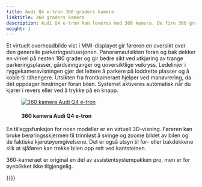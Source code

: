 ```yaml
---
title: Audi Q4 e-tron 360 graders kamera
linktitle: 360 graders kamera
description: Audi Q4 e-tron kan leveres med 360 kamera. De fire 360 graders kameraene på kjøretøyet skanner umiddelbar nærhet og viser hindringer innenfor. Sjåfører kan velge mellom ulike visninger som forenkler parkering og manøvrering.
weight: 1
---
```

<!-- markdownlint-disable MD033 -->
Et virtuelt overheadbilde vist i MMI-displayet gir føreren en oversikt over den generelle parkeringssituasjonen. Panoramautsikten foran og bak dekker en vinkel på nesten 180 grader og gir bedre sikt ved utkjøring av trange parkeringsplasser, gårdsinnganger og uoversiktlige veikryss. Ledelinjer i ryggekameravisningen gjør det lettere å parkere på loddrette plasser og å koble til tilhengere. Utsikten fra frontkameraet hjelper ved manøvrering, da det oppdager hindringer foran bilen. Systemet aktiveres automatisk når du kjører i revers eller ved å trykke på en knapp.

<figure>
    <a href="https://media.electrichasgoneaudi.net/multimedia/models/e-tron-gt/technology/drivingassistance/360camera/360camera.jpg">
        <img src="https://media.electrichasgoneaudi.net/multimedia/models/q4-e-tron/technology/drivingassistance/360camera/360cameras.jpg"
        class="img-fluid" alt="360 kamera Audi Q4 e-tron" title="360 kamera Audi Q4 e-tron">
    </a>
    <figcaption><h4>360 kamera Audi Q4 e-tron</h4></figcaption>
</figure>

En tilleggsfunksjon for noen modeller er en virtuell 3D-visning. Føreren kan bruke berøringsskjermen til trinnløst å svinge og zoome bildet av bilen og de faktiske kjøretøyomgivelsene. Det er også utsyn til for- eller bakdekkene slik at sjåføren kan trekke bilen opp rett ved kantsteinen.

360-kameraet er original en del av assistentsystempakken pro, men er for øyeblikket ikke tilgjengelig.

{{<children description="true" />}}
